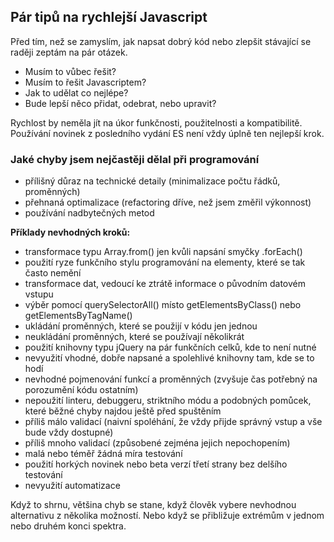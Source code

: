 ## Pár tipů na rychlejší Javascript

Před tím, než se zamyslím, jak napsat dobrý kód nebo zlepšit stávající se raději zeptám na pár otázek.
* Musím to vůbec řešit?
* Musím to řešit Javascriptem?
* Jak to udělat co nejlépe?
* Bude lepší něco přidat, odebrat, nebo upravit?

Rychlost by neměla jít na úkor funkčnosti, použitelnosti a kompatibilitě. Používání novinek z posledního vydání ES není vždy úplně ten nejlepší krok.
### Jaké chyby jsem nejčastěji dělal při programování
* přílišný důraz na technické detaily (minimalizace počtu řádků, proměnných)
* přehnaná optimalizace (refactoring dříve, než jsem změřil výkonnost)
* používání nadbytečných metod

**Příklady nevhodných kroků:**
* transformace typu Array.from() jen kvůli napsání smyčky .forEach()
* použití ryze funkčního stylu programování na elementy, které se tak často nemění
* transformace dat, vedoucí ke ztrátě informace o původním datovém vstupu
* výběr pomocí querySelectorAll() místo getElementsByClass() nebo getElementsByTagName()
* ukládání proměnných, které se použijí v kódu jen jednou
* neukládání proměnných, které se používají několikrát
* použití knihovny typu jQuery na pár funkčních celků, kde to není nutné
* nevyužití vhodné, dobře napsané a spolehlivé knihovny tam, kde se to hodí
* nevhodné pojmenování funkcí a proměnných (zvyšuje čas potřebný na porozumění kódu ostatním)
* nepoužití linteru, debuggeru, striktního módu a podobných pomůcek, které běžné chyby najdou ještě před spuštěním
* příliš málo validací (naivní spoléhání, že vždy přijde správný vstup a vše bude vždy dostupné)
* příliš mnoho validací (způsobené zejména jejich nepochopením)
* malá nebo téměř žádná míra testování
* použití horkých novinek nebo beta verzí třetí strany bez delšího testování
* nevyužití automatizace

Když to shrnu, většina chyb se stane, když člověk vybere nevhodnou alternativu z několika možností. Nebo když se přibližuje extrémům v jednom nebo druhém konci spektra.
